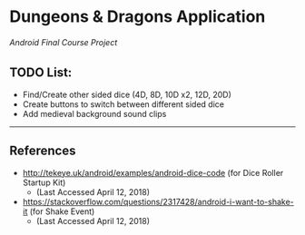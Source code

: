 # Dungeons & Dragons Application 
###### Android Final Course Project
## TODO List:
  - Find/Create other sided dice (4D, 8D, 10D x2, 12D, 20D)
  - Create buttons to switch between different sided dice
  - Add medieval background sound clips

---

## References
  - http://tekeye.uk/android/examples/android-dice-code (for Dice Roller Startup Kit)
    - (Last Accessed April 12, 2018)
  - https://stackoverflow.com/questions/2317428/android-i-want-to-shake-it (for Shake Event)
    - (Last Accessed April 12, 2018)
